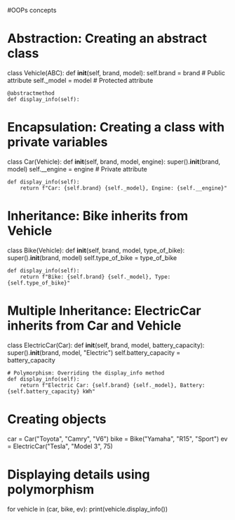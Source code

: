 #OOPs concepts 

# Abstraction: Creating an abstract class
class Vehicle(ABC):
    def __init__(self, brand, model):
        self.brand = brand  # Public attribute
        self._model = model  # Protected attribute

    @abstractmethod
    def display_info(self):
       
# Encapsulation: Creating a class with private variables
class Car(Vehicle):
    def __init__(self, brand, model, engine):
        super().__init__(brand, model)
        self.__engine = engine  # Private attribute

    def display_info(self):
        return f"Car: {self.brand} {self._model}, Engine: {self.__engine}"

# Inheritance: Bike inherits from Vehicle
class Bike(Vehicle):
    def __init__(self, brand, model, type_of_bike):
        super().__init__(brand, model)
        self.type_of_bike = type_of_bike

    def display_info(self):
        return f"Bike: {self.brand} {self._model}, Type: {self.type_of_bike}"

# Multiple Inheritance: ElectricCar inherits from Car and Vehicle
class ElectricCar(Car):
    def __init__(self, brand, model, battery_capacity):
        super().__init__(brand, model, "Electric")
        self.battery_capacity = battery_capacity

    # Polymorphism: Overriding the display_info method
    def display_info(self):
        return f"Electric Car: {self.brand} {self._model}, Battery: {self.battery_capacity} kWh"

# Creating objects
car = Car("Toyota", "Camry", "V6")
bike = Bike("Yamaha", "R15", "Sport")
ev = ElectricCar("Tesla", "Model 3", 75)

# Displaying details using polymorphism
for vehicle in (car, bike, ev):
    print(vehicle.display_info())
